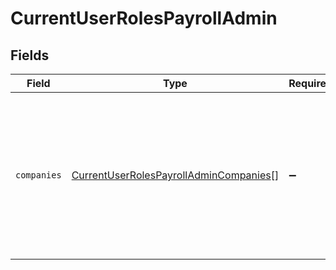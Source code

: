 # CurrentUserRolesPayrollAdmin


## Fields

| Field                                                                                                                                                | Type                                                                                                                                                 | Required                                                                                                                                             | Description                                                                                                                                          |
| ---------------------------------------------------------------------------------------------------------------------------------------------------- | ---------------------------------------------------------------------------------------------------------------------------------------------------- | ---------------------------------------------------------------------------------------------------------------------------------------------------- | ---------------------------------------------------------------------------------------------------------------------------------------------------- |
| `companies`                                                                                                                                          | [CurrentUserRolesPayrollAdminCompanies](../../models/shared/currentuserrolespayrolladmincompanies.md)[]                                              | :heavy_minus_sign:                                                                                                                                   | A lists of companies for which the current user has admin permissions. Users (most notably accountants) can have privileges with multiple companies. |